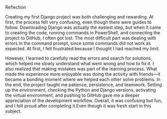 Reflection

Creating my first Django project was both challenging and rewarding. At first, the process felt very confusing, even though there were guides to follow. Downloading Django was actually the easiest step, but when it came to creating the code, running commands in PowerShell, and connecting the project to GitHub, I often got lost. The most difficult part was dealing with errors in the command prompt, since some commands did not work as expected. At first, I felt frustrated because I thought I had reached my limit.

However, I learned to carefully read the errors and search for solutions, which helped me slowly understand what went wrong and how to fix it. I also realized that making mistakes was part of the learning process. What made the experience more enjoyable was doing the activity with friends—it became a bonding moment where we helped each other solve problems. In the end, the project taught me patience, persistence, and teamwork. Setting up the environment, checking the Python and Django versions, activating the virtual environment, and pushing to GitHub gave me a deeper appreciation of the development workflow. Overall, it was confusing but fun, and I felt proud after completing it.Even though it was fresh start in this subject.